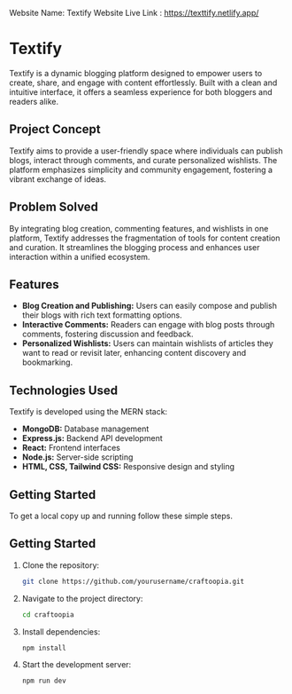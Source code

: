Website Name: Textify
Website Live Link : https://texttify.netlify.app/

# Textify

Textify is a dynamic blogging platform designed to empower users to create, share, and engage with content effortlessly. Built with a clean and intuitive interface, it offers a seamless experience for both bloggers and readers alike.

## Project Concept

Textify aims to provide a user-friendly space where individuals can publish blogs, interact through comments, and curate personalized wishlists. The platform emphasizes simplicity and community engagement, fostering a vibrant exchange of ideas.

## Problem Solved

By integrating blog creation, commenting features, and wishlists in one platform, Textify addresses the fragmentation of tools for content creation and curation. It streamlines the blogging process and enhances user interaction within a unified ecosystem.

## Features

- **Blog Creation and Publishing:** Users can easily compose and publish their blogs with rich text formatting options.
- **Interactive Comments:** Readers can engage with blog posts through comments, fostering discussion and feedback.
- **Personalized Wishlists:** Users can maintain wishlists of articles they want to read or revisit later, enhancing content discovery and bookmarking.

## Technologies Used

Textify is developed using the MERN stack:
- **MongoDB:** Database management
- **Express.js:** Backend API development
- **React:** Frontend interfaces
- **Node.js:** Server-side scripting
- **HTML, CSS, Tailwind CSS:** Responsive design and styling

## Getting Started

To get a local copy up and running follow these simple steps.

## Getting Started

1. Clone the repository:
   ```bash
   git clone https://github.com/yourusername/craftoopia.git
2. Navigate to the project directory:
   ```bash
   cd craftoopia
3. Install dependencies:
   ```bash
   npm install
4. Start the development server:
   ```bash
   npm run dev
